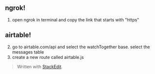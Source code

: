 
## ngrok!
1. open ngrok in terminal and copy the link that starts with "https"

## airtable!
2. go to airtable.com/api and select the watchTogether base. select the messages table
3. create a new route called airtable.js
> Written with [StackEdit](https://stackedit.io/).
<!--stackedit_data:
eyJoaXN0b3J5IjpbLTQ0Nzc3NzU3OSw3MzA5OTgxMTZdfQ==
-->